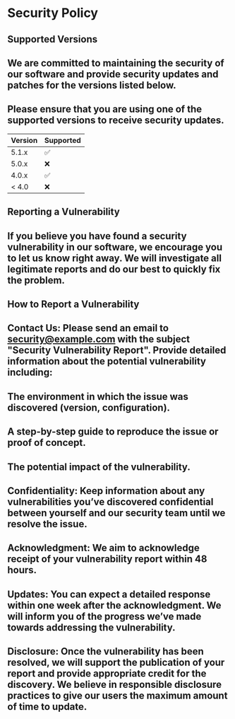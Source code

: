 # Security Policy

## Supported Versions

## We are committed to maintaining the security of our software and provide security updates and patches for the versions listed below.
## Please ensure that you are using one of the supported versions to receive security updates.

| Version | Supported          |
| ------- | ------------------ |
| 5.1.x   | :white_check_mark: |
| 5.0.x   | :x:                |
| 4.0.x   | :white_check_mark: |
| < 4.0   | :x:                |

## Reporting a Vulnerability
## If you believe you have found a security vulnerability in our software, we encourage you to let us know right away. We will investigate all legitimate reports and do our best to quickly fix the problem.

## How to Report a Vulnerability
## Contact Us: Please send an email to security@example.com with the subject "Security Vulnerability Report". Provide detailed information about the potential vulnerability including:

## The environment in which the issue was discovered (version, configuration).
## A step-by-step guide to reproduce the issue or proof of concept.
## The potential impact of the vulnerability.
## Confidentiality: Keep information about any vulnerabilities you’ve discovered confidential between yourself and our security team until we resolve the issue.

## Acknowledgment: We aim to acknowledge receipt of your vulnerability report within 48 hours.
## Updates: You can expect a detailed response within one week after the acknowledgment. We will inform you of the progress we’ve made towards addressing the vulnerability.
## Disclosure: Once the vulnerability has been resolved, we will support the publication of your report and provide appropriate credit for the discovery. We believe in responsible disclosure practices to give our users the maximum amount of time to update.
